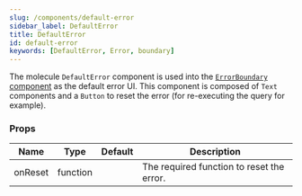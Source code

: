 ```yaml
---
slug: /components/default-error
sidebar_label: DefaultError
title: DefaultError
id: default-error
keywords: [DefaultError, Error, boundary]
---
```


The molecule `DefaultError` component is used into the [`ErrorBoundary` component](/docs/components/error-boundary) as the default error UI.
This component is composed of `Text` components and a `Button` to reset the error (for re-executing the query for example).

### Props

| Name       | Type   | Default | Description                                                                                   |
|------------|--------|---------|-----------------------------------------------------------------------------------------------|
| onReset    | function  |         | The required function to reset the error.               |